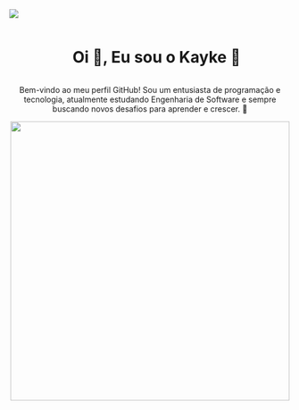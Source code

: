 <img src="https://user-images.githubusercontent.com/73097560/115834477-dbab4500-a447-11eb-908a-139a6edaec5c.gif" align="center">

<div id="user-content-toc">
  <ul align="center">
    <summary><h1 style="display: inline-block">Oi 👋, Eu sou o Kayke 🦝</h1></summary>
  </ul>
</div>

<p align="center">
  Bem-vindo ao meu perfil GitHub! Sou um entusiasta de programação e tecnologia, atualmente estudando Engenharia de Software e sempre buscando novos desafios para aprender e crescer. 🚀
</p>

<!-- GIF de números de código se mexendo -->
<p align="center">
  <img src="https://c.tenor.com/2nKSTDDekOgAAAAC/matrix-code.gif" width="500">
</p>
